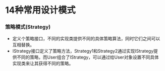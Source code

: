 # 14种常用设计模式

### 策略模式(Strategy)

- 定义个策略接口，不同的实现类提供不同的具体策略算法，同时它们之间可以互相替换。
- IStrategy接口定义了策略方法，Strategy1和Strategy2通过实现IStrategy提供不同的策略，而User组合了IStrategy，可以通过给User对象设置不同具体实现类来让其获得不同的策略。![]()